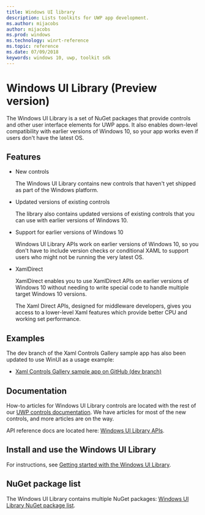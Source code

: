 ```yaml
---
title: Windows UI library
description: Lists toolkits for UWP app development. 
ms.author: mijacobs
author: mijacobs
ms.prod: windows
ms.technology: winrt-reference
ms.topic: reference
ms.date: 07/09/2018
keywords: windows 10, uwp, toolkit sdk
---
```


# Windows UI Library (Preview version)

The Windows UI Library is a set of NuGet packages that provide controls and other user interface elements for UWP apps. It also enables down-level compatibility with earlier versions of Windows 10, so your app works even if users don't have the latest OS. 

## Features
* New controls

    The Windows UI Library contains new controls that haven't yet shipped as part of the Windows platform. 

* Updated versions of existing controls

    The library also contains updated versions of existing controls that you can use with earlier versions of Windows 10. 

* Support for earlier versions of Windows 10

    Windows UI Library APIs work on earlier versions of Windows 10, so you don't have to include version checks or conditional XAML to support users who might not be running the very latest OS. 

* XamlDirect 

    XamlDirect enables you to use XamlDirect APIs on earlier versions of Windows 10 without needing to write special code to handle multiple target Windows 10 versions. 

    The Xaml Direct APIs, designed for middleware developers, gives you access to a lower-level Xaml features which provide better CPU and working set performance. 

## Examples

The dev branch of the Xaml Controls Gallery sample app has also been updated to use WinUI as a usage example:
* [Xaml Controls Gallery sample app on GitHub (dev branch)](
https://github.com/Microsoft/Windows-universal-samples/tree/dev/Samples/XamlUIBasics)


## Documentation

How-to articles for Windows UI Library controls are located with the rest of our [UWP controls documentation](/windows/uwp/design/controls-and-patterns/). We have articles for most of the new controls, and more articles are on the way.

API reference docs are located here: [Windows UI Library APIs](/uwp/api/overview/winui/).

## Install and use the Windows UI Library 

For instructions, see [Getting started with the Windows UI Library](getting-started.md). 

## NuGet package list
The Windows UI Library contains multiple NuGet packages: [Windows UI Library NuGet package list](nuget-packages.md). 


